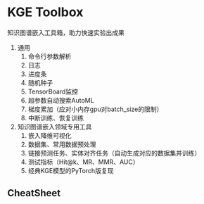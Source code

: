 # KGE Toolbox

知识图谱嵌入工具箱，助力快速实验出成果

1. 通用
   1. 命令行参数解析
   2. 日志
   3. 进度条
   4. 随机种子
   5. TensorBoard监控
   6. 超参数自动搜索AutoML
   7. 梯度累加（应对小内存gpu对batch_size的限制）
   8. 中断训练、恢复训练
2. 知识图谱嵌入领域专用工具
   1. 嵌入降维可视化
   2. 数据集、常用数据预处理
   3. 链接预测任务、实体对齐任务（自动生成对应的数据集并训练）
   4. 测试指标（Hit@k、MR、MMR、AUC）
   5. 经典KGE模型的PyTorch版复现


## CheatSheet